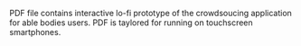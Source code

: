 PDF file contains interactive lo-fi prototype of the crowdsoucing application for able bodies users. PDF is taylored for running on touchscreen smartphones.

